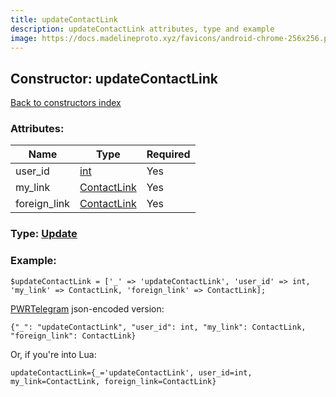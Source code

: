```yaml
---
title: updateContactLink
description: updateContactLink attributes, type and example
image: https://docs.madelineproto.xyz/favicons/android-chrome-256x256.png
---
```

## Constructor: updateContactLink  
[Back to constructors index](index.md)



### Attributes:

| Name     |    Type       | Required |
|----------|---------------|----------|
|user\_id|[int](../types/int.md) | Yes|
|my\_link|[ContactLink](../types/ContactLink.md) | Yes|
|foreign\_link|[ContactLink](../types/ContactLink.md) | Yes|



### Type: [Update](../types/Update.md)


### Example:

```
$updateContactLink = ['_' => 'updateContactLink', 'user_id' => int, 'my_link' => ContactLink, 'foreign_link' => ContactLink];
```  

[PWRTelegram](https://pwrtelegram.xyz) json-encoded version:

```
{"_": "updateContactLink", "user_id": int, "my_link": ContactLink, "foreign_link": ContactLink}
```


Or, if you're into Lua:  


```
updateContactLink={_='updateContactLink', user_id=int, my_link=ContactLink, foreign_link=ContactLink}

```


